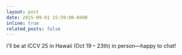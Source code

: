 ```yaml
---
layout: post
date: 2025-09-01 15:59:00-0400
inline: true
related_posts: false
---
```


 I'll be at ICCV 25 in Hawaii (Oct 19 – 23th) in person—happy to chat!

